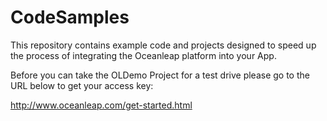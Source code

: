 CodeSamples
===========

This repository contains example code and projects designed to speed up the process of integrating the Oceanleap platform into your App.

Before you can take the OLDemo Project for a test drive please go to the URL below to get your access key:

http://www.oceanleap.com/get-started.html 
